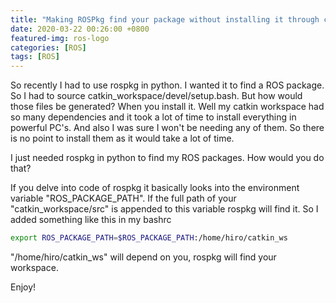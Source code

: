 ```yaml
---
title: "Making ROSPkg find your package without installing it through catkin build"
date: 2020-03-22 00:26:00 +0800
featured-img: ros-logo
categories: [ROS]
tags: [ROS]
---
```


So recently I had to use rospkg in python. I wanted it to find a ROS package. So I had to source catkin_workspace/devel/setup.bash. But how would those files be generated? When you install it. Well my catkin workspace had so many dependencies and it took a lot of time to install everything in powerful PC's. And also I was sure I won't be needing any of them. So there is no point to install them as it would take a lot of time. 

I just needed rospkg in python to find my ROS packages. How would you do that?

If you delve into code of rospkg it basically looks into the environment variable "ROS_PACKAGE_PATH". If the full path of your "catkin_workspace/src" is appended to this variable rospkg will find it. So I added something like this in my bashrc 

```bash
export ROS_PACKAGE_PATH=$ROS_PACKAGE_PATH:/home/hiro/catkin_ws
```

"/home/hiro/catkin_ws" will depend on you, rospkg will find your workspace.

Enjoy!





































 
